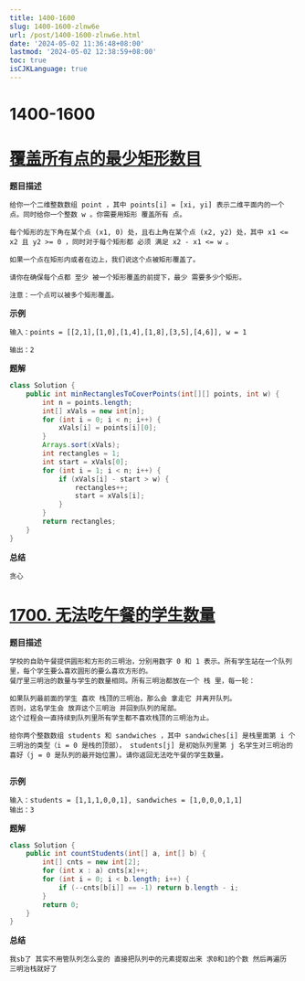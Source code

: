 ```yaml
---
title: 1400-1600
slug: 1400-1600-zlnw6e
url: /post/1400-1600-zlnw6e.html
date: '2024-05-02 11:36:48+08:00'
lastmod: '2024-05-02 12:38:59+08:00'
toc: true
isCJKLanguage: true
---
```


# 1400-1600

# [覆盖所有点的最少矩形数目](https://leetcode.cn/problems/minimum-rectangles-to-cover-points/)

**题目描述**

```
给你一个二维整数数组 point ，其中 points[i] = [xi, yi] 表示二维平面内的一个点。同时给你一个整数 w 。你需要用矩形 覆盖所有 点。

每个矩形的左下角在某个点 (x1, 0) 处，且右上角在某个点 (x2, y2) 处，其中 x1 <= x2 且 y2 >= 0 ，同时对于每个矩形都 必须 满足 x2 - x1 <= w 。

如果一个点在矩形内或者在边上，我们说这个点被矩形覆盖了。

请你在确保每个点都 至少 被一个矩形覆盖的前提下，最少 需要多少个矩形。

注意：一个点可以被多个矩形覆盖。
```

**示例**

```
输入：points = [[2,1],[1,0],[1,4],[1,8],[3,5],[4,6]], w = 1

输出：2
```

**题解**

```java
class Solution {
    public int minRectanglesToCoverPoints(int[][] points, int w) {
        int n = points.length;
        int[] xVals = new int[n];
        for (int i = 0; i < n; i++) {
            xVals[i] = points[i][0];
        }
        Arrays.sort(xVals);
        int rectangles = 1;
        int start = xVals[0];
        for (int i = 1; i < n; i++) {
            if (xVals[i] - start > w) {
                rectangles++;
                start = xVals[i];
            }
        }
        return rectangles;
    }
}


```

**总结**

```plaintext
贪心
```

# [1700. 无法吃午餐的学生数量](https://leetcode.cn/problems/number-of-students-unable-to-eat-lunch/)

**题目描述**

```
学校的自助午餐提供圆形和方形的三明治，分别用数字 0 和 1 表示。所有学生站在一个队列里，每个学生要么喜欢圆形的要么喜欢方形的。
餐厅里三明治的数量与学生的数量相同。所有三明治都放在一个 栈 里，每一轮：

如果队列最前面的学生 喜欢 栈顶的三明治，那么会 拿走它 并离开队列。
否则，这名学生会 放弃这个三明治 并回到队列的尾部。
这个过程会一直持续到队列里所有学生都不喜欢栈顶的三明治为止。

给你两个整数数组 students 和 sandwiches ，其中 sandwiches[i] 是栈里面第 i​​​​​​ 个三明治的类型（i = 0 是栈的顶部）， students[j] 是初始队列里第 j​​​​​​ 名学生对三明治的喜好（j = 0 是队列的最开始位置）。请你返回无法吃午餐的学生数量。


```

**示例**

```
输入：students = [1,1,1,0,0,1], sandwiches = [1,0,0,0,1,1]
输出：3
```

**题解**

```java
class Solution {
    public int countStudents(int[] a, int[] b) {
        int[] cnts = new int[2];
        for (int x : a) cnts[x]++;
        for (int i = 0; i < b.length; i++) {
            if (--cnts[b[i]] == -1) return b.length - i;
        }
        return 0;
    }
}

```

**总结**

```plaintext
我sb了 其实不用管队列怎么变的 直接把队列中的元素提取出来 求0和1的个数 然后再遍历
三明治栈就好了
```
